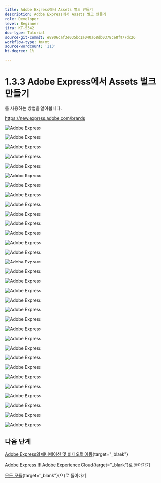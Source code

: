 ```yaml
---
title: Adobe Express에서 Assets 벌크 만들기
description: Adobe Express에서 Assets 벌크 만들기
role: Developer
level: Beginner
jira: KT-5342
doc-type: Tutorial
source-git-commit: e8906caf3e035bd1a040a68db0378ce8f877dc26
workflow-type: tm+mt
source-wordcount: '113'
ht-degree: 1%

---
```


# 1.3.3 Adobe Express에서 Assets 벌크 만들기

를 사용하는 방법을 알아봅니다.

https://new.express.adobe.com/brands


![Adobe Express](./images/expressbc1.png)



![Adobe Express](./images/expressbc2.png)



![Adobe Express](./images/expressbc3.png)



![Adobe Express](./images/expressbc4.png)



![Adobe Express](./images/expressbc5.png)



![Adobe Express](./images/expressbc6.png)



![Adobe Express](./images/expressbc7.png)



![Adobe Express](./images/expressbc8.png)



![Adobe Express](./images/expressbc9.png)



![Adobe Express](./images/expressbc10.png)



![Adobe Express](./images/expressbc12.png)



![Adobe Express](./images/expressbc13.png)



![Adobe Express](./images/expressbc14.png)



![Adobe Express](./images/expressbc15.png)



![Adobe Express](./images/expressbc16.png)



![Adobe Express](./images/expressbc17.png)



![Adobe Express](./images/expressbc18.png)



![Adobe Express](./images/expressbc19.png)



![Adobe Express](./images/expressbc20.png)



![Adobe Express](./images/expressbc21.png)



![Adobe Express](./images/expressbc22.png)



![Adobe Express](./images/expressbc23.png)



![Adobe Express](./images/expressbc24.png)



![Adobe Express](./images/expressbc25.png)



![Adobe Express](./images/expressbc26.png)



![Adobe Express](./images/expressbc27.png)



![Adobe Express](./images/expressbc28.png)



![Adobe Express](./images/expressbc29.png)



![Adobe Express](./images/expressbc30.png)



![Adobe Express](./images/expressbc31.png)



![Adobe Express](./images/expressbc32.png)



![Adobe Express](./images/expressbc33.png)


## 다음 단계

[Adobe Express의 애니메이션 및 비디오로 이동](./ex2.md){target="_blank"}

[Adobe Express 및 Adobe Experience Cloud](./express.md){target="_blank"}로 돌아가기

[모든 모듈](./../../../overview.md){target="_blank"}(으)로 돌아가기
